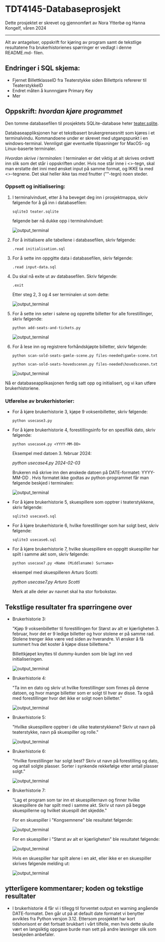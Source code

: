 # TDT4145-Databaseprosjekt

Dette prosjektet er skrevet og gjennomført av Nora Ytterbø og Hanna Kongelf, våren 2024

---

Alt av antagelser, oppskrift for kjøring av program samt de tekstlige resultatene fra brukerhistorienes spørringer er vedlagt i denne README.md- filen.

## Endringer i SQL skjema:

- Fjernet BillettklasseID fra Teaterstykke siden Billettpris refererer til TeaterstykkeID
- Endret måten å kunnngjøre Primary Key
- Mer

## Oppskrift: _hvordan kjøre programmet_

Den tomme databasefilen til prosjektets SQLite-database heter [teater.sqlite](teater.sqlite).

Databaseappliksjonen har et tekstbasert brukergrensesnitt som kjøres i et terminalvindu. Kommandoene under er skrevet med utgangspunkt i en windows-terminal. Vennligst gjør eventuelle tilpasninger for MacOS- og Linux-baserte terminaler.

_Hvordan skrive i terminalen:_
I terminalen er det viktig at alt skrives ordrett inn slik som det står i oppskriften under. Hvis noe står inne i <>-tegn, skal man erstatte det inni med ønsket input på samme format, og IKKE ta med <>-tegnene. Det skal heller ikke tas med fnutter (""-tegn) noen steder.

### Oppsett og initialisering:

1. I terminalvinduet, etter å ha beveget deg inn i prosjektmappa, skriv følgende for å gå inn i databasefilen:

   `sqlite3 teater.sqlite`

   følgende bør nå dukke opp i terminalvinduet:

   ![output_terminal](images/steg1.png)

2. For å initialisere alle tabellene i databasefilen, skriv følgende:

   `.read initialisation.sql`

3. For å sette inn oppgitte data i databasefilen, skriv følgende:

   `.read input-data.sql`

4. Du skal nå exite ut av databasefilen. Skriv følgende:

   `.exit`

   Etter steg 2, 3 og 4 ser terminalen ut som dette:

   ![output_terminal](images/steg2.png)

5. For å sette inn seter i salene og opprette billetter for alle forestillinger, skriv følgende:

   `python add-seats-and-tickets.py`

   ![output_terminal](images/steg3.png)

6. For å lese inn og registrere forhåndskjøpte billetter, skriv følgende:

   `python scan-sold-seats-gamle-scene.py files-needed\gamle-scene.txt`

   `python scan-sold-seats-hovedscenen.py files-needed\hovedscenen.txt`

   ![output_terminal](images/steg4.png)

Nå er databaseapplikasjonen ferdig satt opp og initialisert, og vi kan utføre brukerhistoriene.

### Utførelse av brukerhistorier:

- For å kjøre brukerhistorie 3, kjøpe 9 voksenbilletter, skriv følgende:

  `python usecase3.py`

- For å kjøre brukerhistorie 4, forestillingsinfo for en spesifikk dato, skriv følgende:

  `python usecase4.py <YYYY-MM-DD>`

  Eksempel med datoen 3. februar 2024:

  _python usecase4.py 2024-02-03_

  Brukeren må skrive inn den ønskede datoen på DATE-formatet: YYYY-MM-DD . Hvis formatet ikke godtas av python-programmet får man følgende beskjed i terminalen:

  ![output_terminal](images/usecase4error.png)

- For å kjøre brukerhistorie 5, skuespillere som opptrer i teaterstykkene, skriv følgende:

  `sqlite3 usecase5.sql`

- For å kjøre brukerhistorie 6, hvilke forestillinger som har solgt best, skriv følgende:

  `sqlite3 usecase6.sql`

- For å kjøre brukerhistorie 7, hvilke skuespillere en oppgitt skuespiller har spilt i samme akt som, skriv følgende:

  `python usecase7.py <Name (Middlename) Surname>`

  eksempel med skuespilleren Arturo Scotti:

  _python usecase7.py Arturo Scotti_

  Merk at alle deler av navnet skal ha stor forbokstav.

## Tekstlige resultater fra spørringene over

- Brukerhistorie 3:

  "Kjøp 9 voksenbilletter til forestillingen for Størst av alt er
  kjærligheten 3. februar, hvor det er 9 ledige billetter og hvor stolene er på
  samme rad. Stolene trenger ikke være ved siden av hverandre. Vi ønsker å få
  summert hva det koster å kjøpe disse billettene."

  Billettkjøpet knyttes til dummy-kunden som ble lagt inn ved initialiseringen.

  ![output_terminal](images/usecase3.png)

- Brukerhistorie 4:

  "Ta inn en dato og skriv ut hvilke forestillinger som finnes på denne datoen, og hvor mange billetter som er solgt til hver av disse. Ta også med forestillinger hvor det ikke er solgt noen billetter."

  ![output_terminal](images/usecase4.png)

- Brukerhistorie 5:

  "Hvilke skuespillere opptrer i de ulike teaterstykkene? Skriv ut navn på teaterstykke, navn på skuespiller og rolle."

  ![output_terminal](images/usecase5.png)

- Brukerhistorie 6:

  "Hvilke forestillinger har solgt best? Skriv ut navn på forestilling og dato, og antall solgte plasser. Sorter i synkende rekkefølge etter antall plasser solgt."

  ![output_terminal](images/usecase6.png)

- Brukerhistorie 7:

  "Lag et program som tar inn et skuespillernavn og finner hvilke skuespillere de har spilt med i samme akt. Skriv ut navn på begge skuespillerne og hvilket skuespill det skjedde."

  For en skuespiller i "Kongsemnene" ble resultatet følgende:

  ![output_terminal](images/usecase7v1.png)

  For en skuespiller i "Størst av alt er kjærligheten" ble resultatet følgende:

  ![output_terminal](images/usecase7v2.png)

  Hvis en skuespiller har spilt alene i en akt, eller ikke er en skuespiller skrives følgende melding ut:

  ![output_terminal](images/usecase7error.png)

## ytterligere kommentarer; koden og tekstlige resultater

- I brukerhistorie 4 får vi i tillegg til forventet output en warning angående DATE-formatet. Den går ut på at default date formatet vi benytter avvikles fra Python versjon 3.12. Ettersom prosjektet har kort tidshorisont er det fortsatt brukbart i vårt tilfelle, men hvis dette skulle vært en langsiktig oppgave burde man sett på andre løsninger slik som beskjeden anbefaler.
